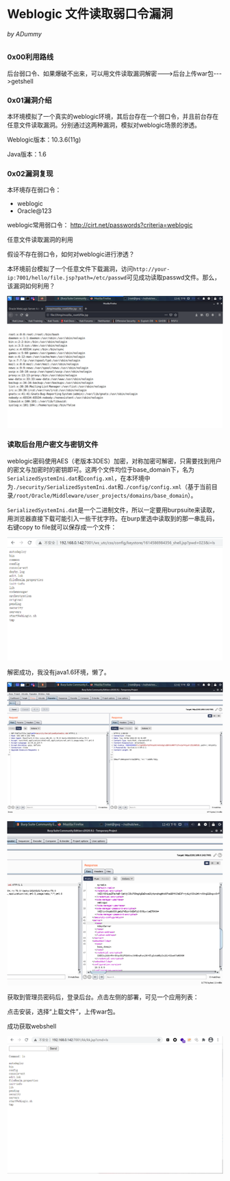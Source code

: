 # Weblogic 文件读取弱口令漏洞

###### by ADummy

### 0x00利用路线

​			后台弱口令、如果爆破不出来，可以用文件读取漏洞解密--->后台上传war包--->getshell

### 0x01漏洞介绍			

​			本环境模拟了一个真实的weblogic环境，其后台存在一个弱口令，并且前台存在任意文件读取漏洞。分别通过这两种漏洞，模拟对weblogic场景的渗透。

Weblogic版本：10.3.6(11g)

Java版本：1.6

### 0x02漏洞复现

本环境存在弱口令：

- weblogic
- Oracle@123

weblogic常用弱口令： http://cirt.net/passwords?criteria=weblogic

任意文件读取漏洞的利用

假设不存在弱口令，如何对weblogic进行渗透？

本环境前台模拟了一个任意文件下载漏洞，访问`http://your-ip:7001/hello/file.jsp?path=/etc/passwd`可见成功读取passwd文件。那么，该漏洞如何利用？

![Weblogic_文件读取弱口令漏洞_1](https://github.com/ADummmy/vulhub_Writeup/blob/main/src/Weblogic_文件读取弱口令漏洞_1.jpg)

### 读取后台用户密文与密钥文件

weblogic密码使用AES（老版本3DES）加密，对称加密可解密，只需要找到用户的密文与加密时的密钥即可。这两个文件均位于base_domain下，名为`SerializedSystemIni.dat`和`config.xml`，在本环境中为`./security/SerializedSystemIni.dat`和`./config/config.xml`（基于当前目录`/root/Oracle/Middleware/user_projects/domains/base_domain`）。

`SerializedSystemIni.dat`是一个二进制文件，所以一定要用burpsuite来读取，用浏览器直接下载可能引入一些干扰字符。在burp里选中读取到的那一串乱码，右键copy to file就可以保存成一个文件：

![Weblogic_任意文件上传漏洞_1](https://github.com/ADummmy/vulhub_Writeup/blob/main/src/Weblogic_任意文件上传漏洞_5.jpg)

解密成功，我没有java1.6环境，懒了。

![Weblogic_文件读取弱口令漏洞_1](https://github.com/ADummmy/vulhub_Writeup/blob/main/src/Weblogic_文件读取弱口令漏洞_2.jpg)

![Weblogic_文件读取弱口令漏洞_1](https://github.com/ADummmy/vulhub_Writeup/blob/main/src/Weblogic_文件读取弱口令漏洞_3.jpg)

获取到管理员密码后，登录后台。点击左侧的部署，可见一个应用列表：

点击安装，选择“上载文件”，上传war包。

成功获取webshell

![Weblogic_文件读取弱口令漏洞_1](https://github.com/ADummmy/vulhub_Writeup/blob/main/src/Weblogic_文件读取弱口令漏洞_4.jpg)
